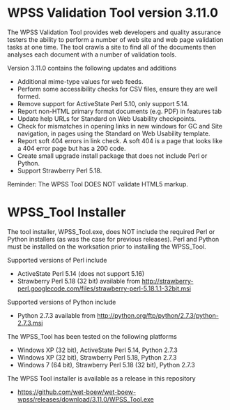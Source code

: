# WPSS Validation Tool version 3.11.0

The WPSS Validation Tool provides web developers and quality assurance testers the ability to perform a number of web site and web page validation tasks at one time. The tool crawls a site to find all of the documents then analyses each document with a number of validation tools.

Version 3.11.0 contains the following updates and additions
  - Additional mime-type values for web feeds.
  - Perform some accessibility checks for CSV files, ensure they are well formed.
  - Remove support for ActiveState Perl 5.10, only support 5.14.
  - Report non-HTML primary format documents (e.g. PDF) in features tab
  - Update help URLs for Standard on Web Usability checkpoints.
  - Check for mismatches in opening links in new windows for GC and Site navigation, in pages using the Standard on Web Usability template.
  - Report soft 404 errors in link check. A soft 404 is a page that looks like a 404 error page but has a 200 code.
  - Create small upgrade install package that does not include Perl or Python.
  - Support Strawberry Perl 5.18.

Reminder: The WPSS Tool DOES NOT validate HTML5 markup.

# WPSS_Tool Installer

The tool installer, WPSS_Tool.exe, does NOT include the required Perl or Python installers (as was the case for previous releases).  Perl and Python must be installed on the worksation prior to installing the WPSS_Tool.

Supported versions of Perl include
  - ActiveState Perl 5.14 (does not support 5.16)
  - Strawberry Perl 5.18 (32 bit) available from http://strawberry-perl.googlecode.com/files/strawberry-perl-5.18.1.1-32bit.msi

Supported versions of Python include
  - Python 2.7.3 available from http://python.org/ftp/python/2.7.3/python-2.7.3.msi

The WPSS_Tool has been tested on the following platforms
  - Windows XP (32 bit), ActiveState Perl 5.14, Python 2.7.3
  - Windows XP (32 bit), Strawberry Perl 5.18, Python 2.7.3
  - Windows 7 (64 bit), Strawberry Perl 5.18 (32 bit), Python 2.7.3

The WPSS Tool installer is available as a release in this repository
  - https://github.com/wet-boew/wet-boew-wpss/releases/download/3.11.0/WPSS_Tool.exe
